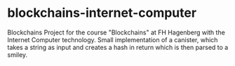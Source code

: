 # blockchains-internet-computer
Blockchains Project for the course "Blockchains" at FH Hagenberg with the Internet Computer technology.
Small implementation of a canister, which takes a string as input and creates a hash in return which is then parsed to a smiley.
